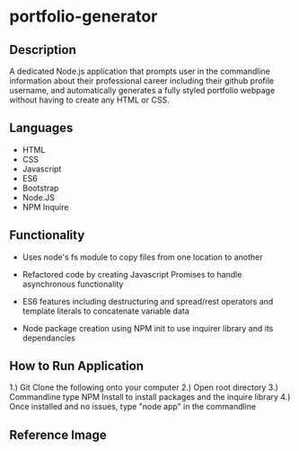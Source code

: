 # portfolio-generator

## Description
A dedicated Node.js application that prompts user in the commandline information about their professional career including their github profile username, and automatically generates a fully styled portfolio webpage without having to create any HTML or CSS.

## Languages
* HTML
* CSS
* Javascript
* ES6
* Bootstrap
* Node.JS
* NPM Inquire

## Functionality
* Uses node's fs module to copy files from one location to another

* Refactored code by creating Javascript Promises to handle asynchronous functionality 

* ES6 features including destructuring and spread/rest operators and template literals to concatenate variable data

* Node package creation using NPM init to use inquirer library and its dependancies

## How to Run Application
1.) Git Clone the following onto your computer
2.) Open root directory
3.) Commandline type NPM Install to install packages and the inquire library
4.) Once installed and no issues, type "node app" in the commandline

## Reference Image
<a href="./assets/images/portfolio-generator.png">